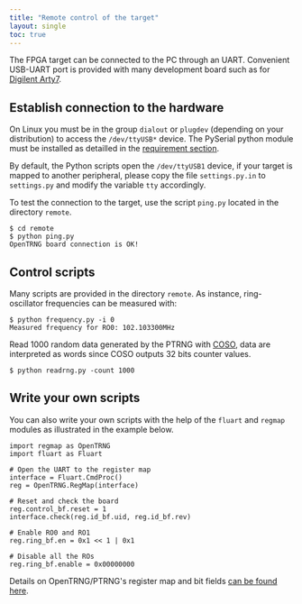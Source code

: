 ```yaml
---
title: "Remote control of the target"
layout: single
toc: true
---
```


The FPGA target can be connected to the PC through an UART. Convenient USB-UART port is provided with many development board such as for [Digilent Arty7](https://digilent.com/reference/programmable-logic/arty-a7/start).

## Establish connection to the hardware

On Linux you must be in the group `dialout` or `plugdev` (depending on your distribution) to access the `/dev/ttyUSB*` device. The PySerial python module must be installed as detailled in the [requirement section](index/#python).

By default, the Python scripts open the `/dev/ttyUSB1` device, if your target is mapped to another peripheral, please copy the file `settings.py.in` to `settings.py` and modify the variable `tty` accordingly.

To test the connection to the target, use the script `ping.py` located in the directory `remote`.

```
$ cd remote
$ python ping.py
OpenTRNG board connection is OK!
```

## Control scripts

Many scripts are provided in the directory `remote`. As instance, ring-oscillator frequencies can be measured with:

```
$ python frequency.py -i 0
Measured frequency for RO0: 102.103300MHz
```

Read 1000 random data generated by the PTRNG with [COSO](hardware/#coso), data are interpreted as words since COSO outputs 32 bits counter values.

```
$ python readrng.py -count 1000
```

## Write your own scripts

You can also write your own scripts with the help of the `fluart` and `regmap` modules as illustrated in the example below.

```
import regmap as OpenTRNG
import fluart as Fluart

# Open the UART to the register map
interface = Fluart.CmdProc()
reg = OpenTRNG.RegMap(interface)

# Reset and check the board
reg.control_bf.reset = 1
interface.check(reg.id_bf.uid, reg.id_bf.rev)

# Enable RO0 and RO1
reg.ring_bf.en = 0x1 << 1 | 0x1

# Disable all the ROs
reg.ring_bf.enable = 0x00000000
```

Details on OpenTRNG/PTRNG's register map and bit fields [can be found here](registers). 
